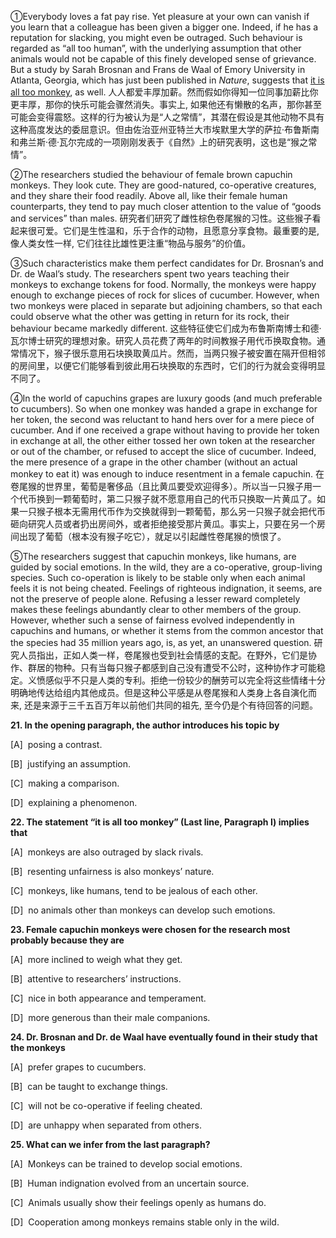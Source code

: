 ①Everybody loves a fat pay rise. Yet pleasure at your own can vanish if you learn that a colleague has been given a bigger one. Indeed, if he has a reputation for slacking, you might even be outraged. Such behaviour is regarded as “all too human”, with the underlying assumption that other animals would not be capable of this finely developed sense of grievance. But a study by Sarah Brosnan and Frans de Waal of Emory University in Atlanta, Georgia, which has just been published in _Nature_, suggests that <u>it is all too monkey</u>, as well.
人人都爱丰厚加薪。然而假如你得知一位同事加薪比你更丰厚，那你的快乐可能会骤然消失。事实上, 如果他还有懒散的名声，那你甚至可能会变得震怒。这样的行为被认为是“人之常情”，其潜在假设是其他动物不具有这种高度发达的委屈意识。但由佐治亚州亚特兰大市埃默里大学的萨拉·布鲁斯南和弗兰斯·德·瓦尔完成的一项刚刚发表于《自然》上的研究表明，这也是“猴之常情”。

②The researchers studied the behaviour of female brown capuchin monkeys. They look cute. They are good-natured, co-operative creatures, and they share their food readily. Above all, like their female human counterparts, they tend to pay much closer attention to the value of “goods and services” than males.
研究者们研究了雌性棕色卷尾猴的习性。这些猴子看起来很可爱。它们是生性温和，乐于合作的动物，且愿意分享食物。最重要的是, 像人类女性一样, 它们往往比雄性更注重“物品与服务”的价值。

③Such characteristics make them perfect candidates for Dr. Brosnan’s and Dr. de Waal’s study. The researchers spent two years teaching their monkeys to exchange tokens for food. Normally, the monkeys were happy enough to exchange pieces of rock for slices of cucumber. However, when two monkeys were placed in separate but adjoining chambers, so that each could observe what the other was getting in return for its rock, their behaviour became markedly different.
这些特征使它们成为布鲁斯南博士和德·瓦尔博士研究的理想对象。研究人员花费了两年的时间教猴子用代币换取食物。通常情况下，猴子很乐意用石块换取黄瓜片。然而，当两只猴子被安置在隔开但相邻的房间里，以便它们能够看到彼此用石块换取的东西时，它们的行为就会变得明显不同了。

④In the world of capuchins grapes are luxury goods (and much preferable to cucumbers). So when one monkey was handed a grape in exchange for her token, the second was reluctant to hand hers over for a mere piece of cucumber. And if one received a grape without having to provide her token in exchange at all, the other either tossed her own token at the researcher or out of the chamber, or refused to accept the slice of cucumber. Indeed, the mere presence of a grape in the other chamber (without an actual monkey to eat it) was enough to induce resentment in a female capuchin.
在卷尾猴的世界里，葡萄是奢侈品（且比黄瓜要受欢迎得多）。所以当一只猴子用一个代币换到一颗葡萄时，第二只猴子就不愿意用自己的代币只换取一片黄瓜了。如果一只猴子根本无需用代币作为交换就得到一颗葡萄，那么另一只猴子就会把代币砸向研究人员或者扔出房间外，或者拒绝接受那片黄瓜。事实上，只要在另一个房间出现了葡萄（根本没有猴子吃它），就足以引起雌性卷尾猴的愤恨了。

⑤The researchers suggest that capuchin monkeys, like humans, are guided by social emotions. In the wild, they are a co-operative, group-living species. Such co-operation is likely to be stable only when each animal feels it is not being cheated. Feelings of righteous indignation, it seems, are not the preserve of people alone. Refusing a lesser reward completely makes these feelings abundantly clear to other members of the group. However, whether such a sense of fairness evolved independently in capuchins and humans, or whether it stems from the common ancestor that the species had 35 million years ago, is, as yet, an unanswered question.
研究人员指出，正如人类一样，卷尾猴也受到社会情感的支配。在野外，它们是协作、群居的物种。只有当每只猴子都感到自己没有遭受不公时，这种协作才可能稳定。义愤感似乎不只是人类的专利。拒绝一份较少的酬劳可以完全将这些情绪十分明确地传达给组内其他成员。但是这种公平感是从卷尾猴和人类身上各自演化而来, 还是来源于三千五百万年以前他们共同的祖先, 至今仍是个有待回答的问题。

**21. In the opening paragraph, the author introduces his topic by**

[A]  posing a contrast.

[B]  justifying an assumption.

[C]  making a comparison.

[D]  explaining a phenomenon.

**22. The statement “it is all too monkey” (Last line, Paragraph I) implies that**

[A]  monkeys are also outraged by slack rivals.

[B]  resenting unfairness is also monkeys’ nature.

[C]  monkeys, like humans, tend to be jealous of each other.

[D]  no animals other than monkeys can develop such emotions.

**23. Female capuchin monkeys were chosen for the research most probably because they are**

[A]  more inclined to weigh what they get.

[B]  attentive to researchers’ instructions.

[C]  nice in both appearance and temperament.

[D]  more generous than their male companions.

**24. Dr. Brosnan and Dr. de Waal have eventually found in their study that the monkeys**

[A]  prefer grapes to cucumbers.

[B]  can be taught to exchange things.

[C]  will not be co-operative if feeling cheated.

[D]  are unhappy when separated from others.

**25. What can we infer from the last paragraph?**

[A]  Monkeys can be trained to develop social emotions.

[B]  Human indignation evolved from an uncertain source.

[C]  Animals usually show their feelings openly as humans do.

[D]  Cooperation among monkeys remains stable only in the wild.
